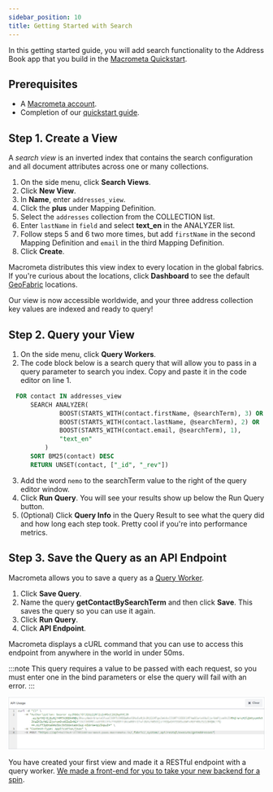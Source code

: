 ```yaml
---
sidebar_position: 10
title: Getting Started with Search
---
```


In this getting started guide, you will add search functionality to the Address Book app that you build in the [Macrometa Quickstart](https://www.macrometa.com/docs/quickstart).

## Prerequisites

- A [Macrometa account](https://auth-play.macrometa.io/sign-up).
- Completion of our [quickstart guide](https://www.macrometa.com/docs/quickstart).

## Step 1. Create a View

 A _search view_ is an inverted index that contains the search configuration and all document attributes across one or many collections.

1. On the side menu, click **Search Views**.
2. Click **New View**.
3. In **Name**, enter `addresses_view`.
4. Click the **plus** under Mapping Definition.
5. Select the `addresses` collection from the COLLECTION list. 
6. Enter `lastName` in `field` and select **text_en** in the ANALYZER list. 
7. Follow steps 5 and 6 two more times, but add `firstName` in the second Mapping Definition and `email` in the third Mapping Definition.
8. Click **Create**.

Macrometa distributes this view index to every location in the global fabrics. If you're curious about the locations, click **Dashboard** to see the default [GeoFabric](geofabrics/index.md) locations.

Our view is now accessible worldwide, and your three address collection key values are indexed and ready to query!

## Step 2. Query your View

1. On the side menu, click **Query Workers**.
2. The code block below is a search query that will allow you to pass in a query parameter to search you index. Copy and paste it in the code editor on line 1.

  ```sql
    FOR contact IN addresses_view
        SEARCH ANALYZER(
                BOOST(STARTS_WITH(contact.firstName, @searchTerm), 3) OR
                BOOST(STARTS_WITH(contact.lastName, @searchTerm), 2) OR 
                BOOST(STARTS_WITH(contact.email, @searchTerm), 1),
                "text_en"
            )
        SORT BM25(contact) DESC
        RETURN UNSET(contact, ["_id", "_rev"])
  ```

3. Add the word `nemo` to the searchTerm value to the right of the query editor window.
4. Click **Run Query**. You will see your results show up below the Run Query button.
5. (Optional) Click **Query Info** in the Query Result to see what the query did and how long each step took. Pretty cool if you're into performance metrics.

## Step 3. Save the Query as an API Endpoint

Macrometa allows you to save a query as a [Query Worker](../queryworkers/index.md).

1. Click **Save Query**.
2. Name the query **getContactBySearchTerm** and then click **Save**. This saves the query so you can use it again.
3. Click **Run Query**.
4. Click **API Endpoint**.

Macrometa displays a cURL command that you can use to access this endpoint from anywhere in the world in under 50ms.

:::note
This query requires a value to be passed with each request, so you must enter one in the bind parameters or else the query will fail with an error.
:::

![Create a Query Worker](/img/quickstart/create-query-worker.png)

You have created your first view and made it a RESTful endpoint with a query worker. [We made a front-end for you to take your new backend for a spin](https://github.com/Macrometacorp/tutorial-addressbook-streams).

